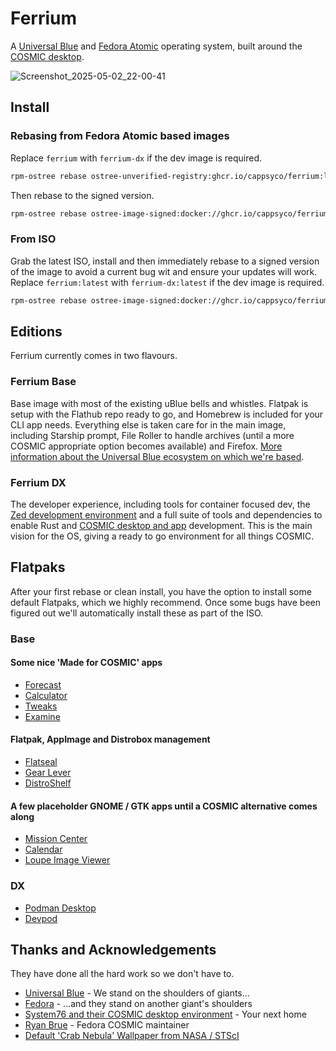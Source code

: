 # Ferrium
A [Universal Blue](https://universal-blue.org/) and [Fedora Atomic](https://fedoraproject.org/atomic-desktops/) operating system, built around the [COSMIC desktop](https://system76.com/cosmic/).

![Screenshot_2025-05-02_22-00-41](https://github.com/user-attachments/assets/77953440-cbc2-4d79-98ab-b05bfe97a256)

## Install

### Rebasing from Fedora Atomic based images
Replace `ferrium` with `ferrium-dx` if the dev image is required.
```sh
rpm-ostree rebase ostree-unverified-registry:ghcr.io/cappsyco/ferrium:latest
```
Then rebase to the signed version.
```sh
rpm-ostree rebase ostree-image-signed:docker://ghcr.io/cappsyco/ferrium:latest
```

### From ISO
Grab the latest ISO, install and then immediately rebase to a signed version of the image to avoid a current bug wit and ensure your updates will work.
Replace `ferrium:latest` with `ferrium-dx:latest` if the dev image is required.
```sh
rpm-ostree rebase ostree-image-signed:docker://ghcr.io/cappsyco/ferrium:latest
```

## Editions
Ferrium currently comes in two flavours.

### Ferrium Base
Base image with most of the existing uBlue bells and whistles. Flatpak is setup with the Flathub repo ready to go, and Homebrew is included for your CLI app needs. Everything else is taken care for in the main image, including Starship prompt, File Roller to handle archives (until a more COSMIC appropriate option becomes available) and Firefox. [More information about the Universal Blue ecosystem on which we're based](https://universal-blue.org/).

### Ferrium DX
The developer experience, including tools for container focused dev, the [Zed development environment](https://zed.dev/) and a full suite of tools and dependencies to enable Rust and [COSMIC desktop and app](https://github.com/pop-os/cosmic-epoch) development. This is the main vision for the OS, giving a ready to go environment for all things COSMIC.

## Flatpaks
After your first rebase or clean install, you have the option to install some default Flatpaks, which we highly recommend. Once some bugs have been figured out we'll automatically install these as part of the ISO.

### Base
#### Some nice 'Made for COSMIC' apps
* [Forecast](https://flathub.org/apps/com.jwestall.Forecast)
* [Calculator](https://flathub.org/apps/dev.edfloreshz.Calculator)
* [Tweaks](https://flathub.org/apps/dev.edfloreshz.CosmicTweaks)
* [Examine](https://flathub.org/apps/io.github.cosmic_utils.Examine)
#### Flatpak, AppImage and Distrobox management
* [Flatseal](https://flathub.org/apps/com.github.tchx84.Flatseal)
* [Gear Lever](https://flathub.org/apps/it.mijorus.gearlever)
* [DistroShelf](https://flathub.org/apps/com.ranfdev.DistroShelf)
#### A few placeholder GNOME / GTK apps until a COSMIC alternative comes along
* [Mission Center](https://flathub.org/apps/io.missioncenter.MissionCenter)
* [Calendar](https://flathub.org/apps/org.gnome.Calendar)
* [Loupe Image Viewer](https://flathub.org/apps/org.gnome.Loupe)

### DX
* [Podman Desktop](https://flathub.org/apps/io.podman_desktop.PodmanDesktop)
* [Devpod](https://flathub.org/apps/sh.loft.devpod)

## Thanks and Acknowledgements
They have done all the hard work so we don't have to.
* [Universal Blue](https://universal-blue.org/) - We stand on the shoulders of giants...
* [Fedora](https://fedoraproject.org/) - ...and they stand on another giant's shoulders
* [System76 and their COSMIC desktop environment](https://system76.com/cosmic/) - Your next home
* [Ryan Brue](https://codeberg.org/ryanabx) - Fedora COSMIC maintainer
* [Default 'Crab Nebula' Wallpaper from NASA / STScI](https://webbtelescope.org/copyright)
